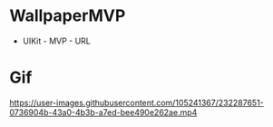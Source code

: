 # WallpaperMVP

- UIKit - MVP - URL 

# Gif

https://user-images.githubusercontent.com/105241367/232287651-0736904b-43a0-4b3b-a7ed-bee490e262ae.mp4
